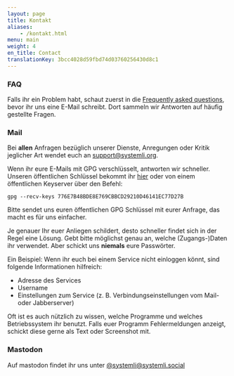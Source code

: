 ```yaml
---
layout: page
title: Kontakt
aliases:
    - /kontakt.html
menu: main
weight: 4
en_title: Contact
translationKey: 3bcc4028d59fbd74d03760256430d8c1
---
```


### FAQ

Falls ihr ein Problem habt, schaut zuerst in die [Frequently asked questions](https://wiki.systemli.org/faq), bevor ihr uns eine E-Mail schreibt. Dort sammeln wir Antworten auf häufig gestellte Fragen.

### Mail

Bei **allen** Anfragen bezüglich unserer Dienste, Anregungen oder Kritik jeglicher Art wendet euch an [support@systemli.org](mailto:support@systemli.org).

Wenn ihr eure E-Mails mit GPG verschlüsselt, antworten wir schneller. Unseren öffentlichen Schlüssel bekommt ihr [hier](https://keys.openpgp.org/vks/v1/by-fingerprint/776E7B48BDE8E769CBBCD29210D46141EC77D27B) oder von einem öffentlichen Keyserver über den Befehl:

`gpg --recv-keys 776E7B48BDE8E769CBBCD29210D46141EC77D27B`

Bitte sendet uns euren öffentlichen GPG Schlüssel mit eurer Anfrage, das macht es für uns einfacher.

Je genauer Ihr euer Anliegen schildert, desto schneller findet sich in der Regel eine Lösung. Gebt bitte möglichst genau an, welche (Zugangs-)Daten ihr verwendet. Aber schickt uns **niemals** eure Passwörter.

Ein Beispiel: Wenn ihr euch bei einem Service nicht einloggen könnt, sind folgende Informationen hilfreich:

*   Adresse des Services
*   Username
*   Einstellungen zum Service (z. B. Verbindungseinstellungen vom Mail- oder Jabberserver)

Oft ist es auch nützlich zu wissen, welche Programme und welches Betriebssystem ihr benutzt. Falls euer Programm Fehlermeldungen anzeigt, schickt diese gerne als Text oder Screenshot mit.

### Mastodon

Auf mastodon findet ihr uns unter [@systemli@systemli.social](https://systemli.social/@systemli)
